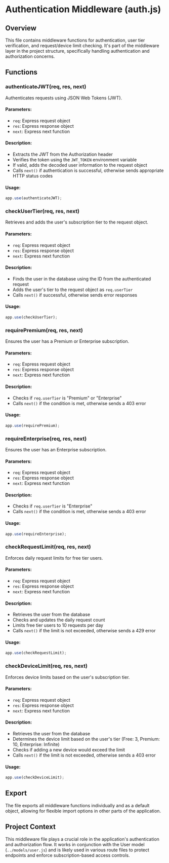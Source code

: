 # Authentication Middleware (auth.js)

## Overview

This file contains middleware functions for authentication, user tier verification, and request/device limit checking. It's part of the middleware layer in the project structure, specifically handling authentication and authorization concerns.

## Functions

### authenticateJWT(req, res, next)

Authenticates requests using JSON Web Tokens (JWT).

#### Parameters:
- `req`: Express request object
- `res`: Express response object
- `next`: Express next function

#### Description:
- Extracts the JWT from the Authorization header
- Verifies the token using the `JWT_TOKEN` environment variable
- If valid, adds the decoded user information to the request object
- Calls `next()` if authentication is successful, otherwise sends appropriate HTTP status codes

#### Usage:
```javascript
app.use(authenticateJWT);
```

### checkUserTier(req, res, next)

Retrieves and adds the user's subscription tier to the request object.

#### Parameters:
- `req`: Express request object
- `res`: Express response object
- `next`: Express next function

#### Description:
- Finds the user in the database using the ID from the authenticated request
- Adds the user's tier to the request object as `req.userTier`
- Calls `next()` if successful, otherwise sends error responses

#### Usage:
```javascript
app.use(checkUserTier);
```

### requirePremium(req, res, next)

Ensures the user has a Premium or Enterprise subscription.

#### Parameters:
- `req`: Express request object
- `res`: Express response object
- `next`: Express next function

#### Description:
- Checks if `req.userTier` is "Premium" or "Enterprise"
- Calls `next()` if the condition is met, otherwise sends a 403 error

#### Usage:
```javascript
app.use(requirePremium);
```

### requireEnterprise(req, res, next)

Ensures the user has an Enterprise subscription.

#### Parameters:
- `req`: Express request object
- `res`: Express response object
- `next`: Express next function

#### Description:
- Checks if `req.userTier` is "Enterprise"
- Calls `next()` if the condition is met, otherwise sends a 403 error

#### Usage:
```javascript
app.use(requireEnterprise);
```

### checkRequestLimit(req, res, next)

Enforces daily request limits for free tier users.

#### Parameters:
- `req`: Express request object
- `res`: Express response object
- `next`: Express next function

#### Description:
- Retrieves the user from the database
- Checks and updates the daily request count
- Limits free tier users to 10 requests per day
- Calls `next()` if the limit is not exceeded, otherwise sends a 429 error

#### Usage:
```javascript
app.use(checkRequestLimit);
```

### checkDeviceLimit(req, res, next)

Enforces device limits based on the user's subscription tier.

#### Parameters:
- `req`: Express request object
- `res`: Express response object
- `next`: Express next function

#### Description:
- Retrieves the user from the database
- Determines the device limit based on the user's tier (Free: 3, Premium: 10, Enterprise: Infinite)
- Checks if adding a new device would exceed the limit
- Calls `next()` if the limit is not exceeded, otherwise sends a 403 error

#### Usage:
```javascript
app.use(checkDeviceLimit);
```

## Export

The file exports all middleware functions individually and as a default object, allowing for flexible import options in other parts of the application.

## Project Context

This middleware file plays a crucial role in the application's authentication and authorization flow. It works in conjunction with the User model (`../models/user.js`) and is likely used in various route files to protect endpoints and enforce subscription-based access controls.